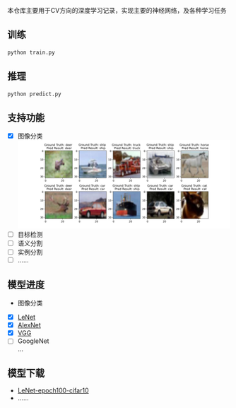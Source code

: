 本仓库主要用于CV方向的深度学习记录，实现主要的神经网络，及各种学习任务

## 训练
```python
python train.py
```

## 推理
```python
python predict.py
```

## 支持功能
- [x] 图像分类
![inference](classification/assets/infer_cifar10.png)
- [ ] 目标检测
- [ ] 语义分割
- [ ] 实例分割
- [ ] ......

## 模型进度
- 图像分类
- [x] [LeNet](classification/backbone/alexnet.py)
- [x] [AlexNet](classification/backbone/alexnet.py)
- [x] [VGG](classification/backbone/vgg.py)  
- [ ] GoogleNet  
  ...
 
## 模型下载
- [LeNet-epoch100-cifar10](https://deepl-ckpt-classification.gd2.qingstor.com/lenet/lenet_cifar10_epoch_100.pth)
- ......